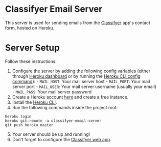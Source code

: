 # Classifyer Email Server

This server is used for sending emails from the [Classifyer](https://classifyer.app) app's contact form, hosted on Heroku.

# Server Setup

Follow these instructions:
  1. Configure the server by adding the following config variables (either through [Heroku dashboard](https://devcenter.heroku.com/articles/config-vars#using-the-heroku-dashboard) or by running the [Heroku CLI config command](https://devcenter.heroku.com/articles/config-vars#using-the-heroku-cli)):
    - `MAIL_HOST`: Your mail server host
    - `MAIL_PORT`: Your mail server port
    - `MAIL_USER`: Your mail server username (usually your email)
    - `MAIL_PASS`: Your mail server password
  2. Create a Heroku account [here](https://signup.heroku.com/) and create a free instance.
  3. Install the [Heroku CLI](https://devcenter.heroku.com/articles/heroku-command-line).
  4. Run the following commands inside the project root:
  ```
  heroku login
  heroku git:remote -a classifyer-email-server
  git push heroku master
  ```
  5. Your server should be up and running!
  6. Don't forget to configure the [Classifyer web app](https://github.com/classifyer/classifyer-web).
